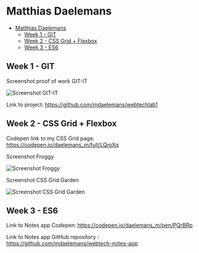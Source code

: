# Matthias Daelemans

<!-- TOC -->

- [Matthias Daelemans](#matthias-daelemans)
    - [Week 1 - GIT](#week-1---git)
    - [Week 2 - CSS Grid + Flexbox](#week-2---css-grid--flexbox)
    - [Week 3 - ES6](#week-3---es6)

<!-- /TOC -->

## Week 1 - GIT

Screenshot proof of work GIT-IT

![Screenshot GIT-IT](http://develooping.be/webtech/screenshot_gitit.png)

Link to project: https://github.com/mdaelemans/webtechlab1

## Week 2 - CSS Grid + Flexbox

Codepen link to my CSS Grid page: https://codepen.io/daelemans_m/full/LQroXq

Screenshot Froggy

![Screenshot Froggy](http://develooping.be/webtech/screenshot_froggy.png)

Screenshot CSS Grid Garden

![Screenshot CSS Grid Garden](http://develooping.be/webtech/screenshot_cssgridgarden.png)

## Week 3 - ES6

Link to Notes app Codepen: https://codepen.io/daelemans_m/pen/PQrBRp

Link to Notes app GitHub repository : https://github.com/mdaelemans/webtech-notes-app